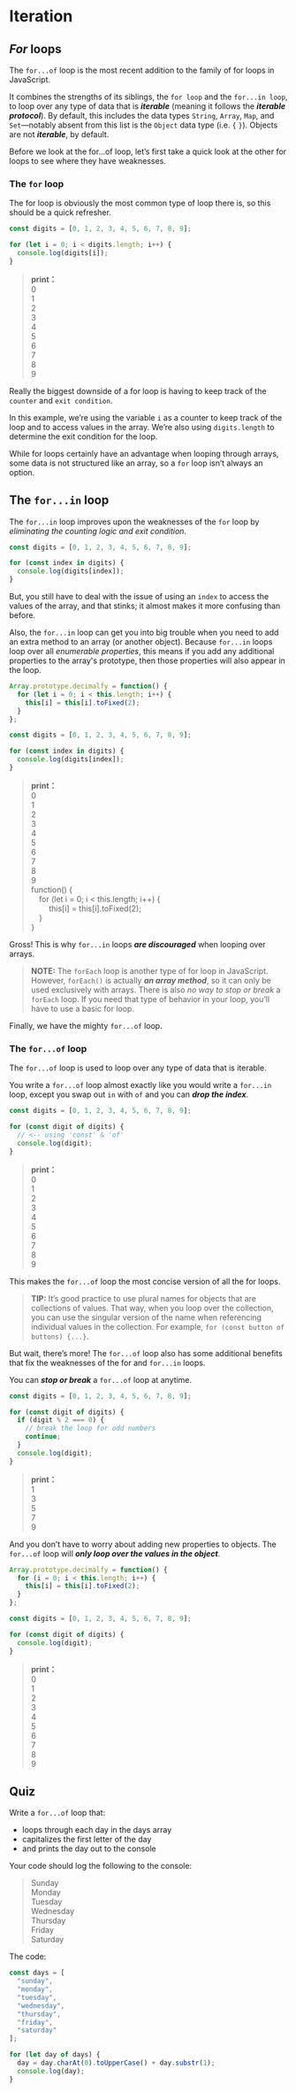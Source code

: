 # Iteration

## _For_ loops

The `for...of` loop is the most recent addition to the family of for loops in JavaScript.

It combines the strengths of its siblings, the `for loop` and the `for...in loop`, to loop over any type of data that is **_iterable_** (meaning it follows the **_iterable protocol_**). By default, this includes the data types `String`, `Array`, `Map`, and `Set`—notably absent from this list is the `Object` data type (i.e. `{` `}`). Objects are not **_iterable_**, by default.

Before we look at the for...of loop, let’s first take a quick look at the other for loops to see where they have weaknesses.

### The `for` loop

The for loop is obviously the most common type of loop there is, so this should be a quick refresher.

```js
const digits = [0, 1, 2, 3, 4, 5, 6, 7, 8, 9];

for (let i = 0; i < digits.length; i++) {
  console.log(digits[i]);
}
```

> **print：**  
> 0  
> 1  
> 2  
> 3  
> 4  
> 5  
> 6  
> 7  
> 8  
> 9

Really the biggest downside of a for loop is having to keep track of the `counter` and `exit condition`.

In this example, we’re using the variable `i` as a counter to keep track of the loop and to access values in the array. We’re also using `digits.length` to determine the exit condition for the loop.

While for loops certainly have an advantage when looping through arrays, some data is not structured like an array, so a `for` loop isn’t always an option.

## The `for...in` loop

The `for...in` loop improves upon the weaknesses of the `for` loop by _eliminating the counting logic and exit condition_.

```js
const digits = [0, 1, 2, 3, 4, 5, 6, 7, 8, 9];

for (const index in digits) {
  console.log(digits[index]);
}
```

But, you still have to deal with the issue of using an `index` to access the values of the array, and that stinks; it almost makes it more confusing than before.

Also, the `for...in` loop can get you into big trouble when you need to add an extra method to an array (or another object). Because `for...in` loops loop over all _enumerable properties_, this means if you add any additional properties to the array's prototype, then those properties will also appear in the loop.

```js
Array.prototype.decimalfy = function() {
  for (let i = 0; i < this.length; i++) {
    this[i] = this[i].toFixed(2);
  }
};

const digits = [0, 1, 2, 3, 4, 5, 6, 7, 8, 9];

for (const index in digits) {
  console.log(digits[index]);
}
```

> **print：**  
> 0  
> 1  
> 2  
> 3  
> 4  
> 5  
> 6  
> 7  
> 8  
> 9  
> function() {  
>  for (let i = 0; i < this.length; i++) {  
>    this[i] = this[i].toFixed(2);  
>  }  
> }

Gross! This is why `for...in` loops **_are discouraged_** when looping over arrays.

> **NOTE:** The `forEach` loop is another type of for loop in JavaScript. However, `forEach()` is actually **_an array method_**, so it can only be used exclusively with arrays. There is also _no way to stop or break_ a `forEach` loop. If you need that type of behavior in your loop, you’ll have to use a basic for loop.

Finally, we have the mighty `for...of` loop.

### The `for...of` loop

The `for...of` loop is used to loop over any type of data that is iterable.

You write a `for...of` loop almost exactly like you would write a `for...in` loop, except you swap out `in` with `of` and you can **_drop the index_**.

```js
const digits = [0, 1, 2, 3, 4, 5, 6, 7, 8, 9];

for (const digit of digits) {
  // <-- using 'const' & 'of'
  console.log(digit);
}
```

> **print：**  
> 0  
> 1  
> 2  
> 3  
> 4  
> 5  
> 6  
> 7  
> 8  
> 9

This makes the `for...of` loop the most concise version of all the for loops.

> **TIP:** It’s good practice to use plural names for objects that are collections of values. That way, when you loop over the collection, you can use the singular version of the name when referencing individual values in the collection. For example, `for (const button of buttons) {...}`.

But wait, there’s more! The `for...of` loop also has some additional benefits that fix the weaknesses of the for and `for...in` loops.

You can **_stop or break_** a `for...of` loop at anytime.

```js
const digits = [0, 1, 2, 3, 4, 5, 6, 7, 8, 9];

for (const digit of digits) {
  if (digit % 2 === 0) {
    // break the loop for odd numbers
    continue;
  }
  console.log(digit);
}
```

> **print：**  
> 1  
> 3  
> 5  
> 7  
> 9

And you don’t have to worry about adding new properties to objects. The `for...of` loop will **_only loop over the values in the object_**.

```js
Array.prototype.decimalfy = function() {
  for (i = 0; i < this.length; i++) {
    this[i] = this[i].toFixed(2);
  }
};

const digits = [0, 1, 2, 3, 4, 5, 6, 7, 8, 9];

for (const digit of digits) {
  console.log(digit);
}
```

> **print：**  
> 0  
> 1  
> 2  
> 3  
> 4  
> 5  
> 6  
> 7  
> 8  
> 9

## Quiz

Write a `for...of` loop that:

* loops through each day in the days array
* capitalizes the first letter of the day
* and prints the day out to the console

Your code should log the following to the console:

> Sunday  
> Monday  
> Tuesday  
> Wednesday  
> Thursday  
> Friday  
> Saturday

The code:

```js
const days = [
  "sunday",
  "monday",
  "tuesday",
  "wednesday",
  "thursday",
  "friday",
  "saturday"
];

for (let day of days) {
  day = day.charAt(0).toUpperCase() + day.substr(1);
  console.log(day);
}
```
